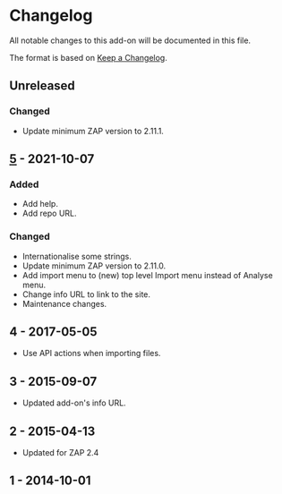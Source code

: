 # Changelog
All notable changes to this add-on will be documented in this file.

The format is based on [Keep a Changelog](https://keepachangelog.com/en/1.0.0/).

## Unreleased
### Changed
- Update minimum ZAP version to 2.11.1.

## [5] - 2021-10-07
### Added
- Add help.
- Add repo URL.

### Changed
- Internationalise some strings.
- Update minimum ZAP version to 2.11.0.
- Add import menu to (new) top level Import menu instead of Analyse menu.
- Change info URL to link to the site.
- Maintenance changes.

## 4 - 2017-05-05

- Use API actions when importing files.

## 3 - 2015-09-07

- Updated add-on's info URL.

## 2 - 2015-04-13

- Updated for ZAP 2.4

## 1 - 2014-10-01



[5]: https://github.com/zaproxy/zap-extensions/releases/importLogFiles-v5
